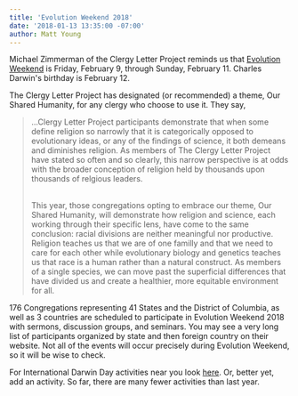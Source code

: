 ```yaml
---
title: 'Evolution Weekend 2018'
date: '2018-01-13 13:35:00 -07:00'
author: Matt Young
---
```


Michael Zimmerman of the Clergy Letter Project reminds us that <a href="http://theclergyletterproject.org/rel_evolution_weekend_2018.html">Evolution Weekend</a> is Friday, February 9, through Sunday, February 11. Charles Darwin's birthday is February 12.

The Clergy Letter Project has designated (or recommended) a theme, Our Shared Humanity, for any clergy who choose to use it. They say, 

<blockquote>...Clergy Letter Project participants demonstrate that when some define religion so narrowly that it is categorically opposed to evolutionary ideas, or any of the findings of science, it both demeans and diminishes religion. As members of The Clergy Letter Project have stated so often and so clearly, this narrow perspective is at odds with the broader conception of religion held by thousands upon thousands of relgious leaders.<br/><br/>

This year, those congregations opting to embrace our theme, Our Shared Humanity, will demonstrate how religion and science, each working through their specific lens, have come to the same conclusion: racial divisions are neither meaningful nor productive. Religion teaches us that we are of one familly and that we need to care for each other while evolutionary biology and genetics teaches us that race is a human rather than a natural construct. As members of a single species, we can move past the superficial differences that have divided us and create a healthier, more equitable environment for all.</blockquote> 

176 Congregations representing 41 States and the District of Columbia, as well as 3 countries are scheduled to participate in Evolution Weekend 2018 with sermons, discussion groups, and seminars. You may see a very long list of participants organized by state and then foreign country on their website. Not all of the events will occur precisely during Evolution Weekend, so it will be wise to check.

For International Darwin Day activities near you look <a href="http://darwinday.org/events/">here</a>.  Or, better yet, add an activity. So far, there are many fewer activities than last year.
